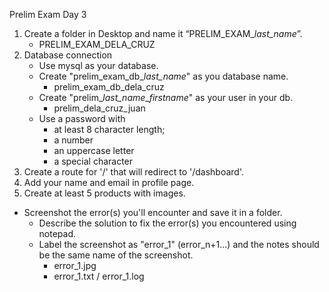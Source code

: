 Prelim Exam Day 3

1. Create a folder in Desktop and name it “PRELIM_EXAM_*last_name*”.
   - PRELIM_EXAM_DELA_CRUZ
2. Database connection
   - Use mysql as your database.
   - Create "prelim_exam_db_*last_name*" as you database name.
     - prelim_exam_db_dela_cruz
   - Create "prelim_*last_name*_*firstname*" as your user in your db.
     - prelim_dela_cruz_juan
   - Use a password with
     - at least 8 character length;
     - a number
     - an uppercase letter
     - a special character
3. Create a route for '/' that will redirect to '/dashboard'.
4. Add your name and email in profile page.
5. Create at least 5 products with images.

- Screenshot the error(s) you'll encounter and save it in a folder.
  - Describe the solution to fix the error(s) you encountered using notepad.
  - Label the screenshot as "error_1" (error_n+1...) and the notes should be the same name of the screenshot.
    - error_1.jpg
    - error_1.txt / error_1.log
